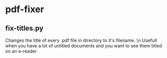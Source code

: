 # pdf-fixer

## fix-titles.py 
Changes the title of every .pdf file in directory to it's filename. \n
Usefull when you have a lot of untitled documents and you want to see them titled on an e-reader
